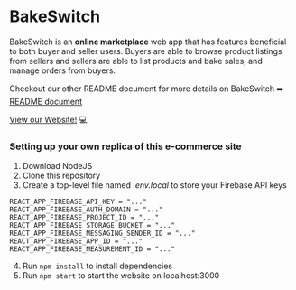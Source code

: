 # BakeSwitch

BakeSwitch is an **online marketplace** web app that has features beneficial to both buyer and seller users. Buyers are able to browse product listings from sellers and sellers are able to list products and bake sales, and manage orders from buyers.

Checkout our other README document for more details on BakeSwitch :arrow_right: [README document](https://drive.google.com/file/d/1-boVU3OC5LkJy-dVe5TYezPsMhl2KaC9/view?usp=sharing)

[View our Website!](https://bake-switch.vercel.app/) :computer:

### Setting up your own replica of this e-commerce site
1. Download NodeJS
2. Clone this repository
3. Create a top-level file named *.env.local* to store your Firebase API keys 
  ```
  REACT_APP_FIREBASE_API_KEY = "..."
  REACT_APP_FIREBASE_AUTH_DOMAIN = "..."
  REACT_APP_FIREBASE_PROJECT_ID = "..."
  REACT_APP_FIREBASE_STORAGE_BUCKET = "..."
  REACT_APP_FIREBASE_MESSAGING_SENDER_ID = "..."
  REACT_APP_FIREBASE_APP_ID = "..."
  REACT_APP_FIREBASE_MEASUREMENT_ID = "..."
  ```
4. Run `npm install` to install dependencies
5. Run `npm start` to start the website on localhost:3000
